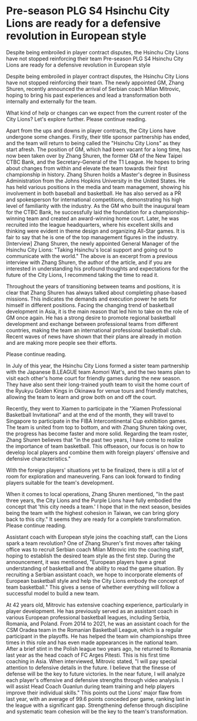 #  Pre-season PLG S4 Hsinchu City Lions are ready for a defensive revolution in European style

Despite being embroiled in player contract disputes, the Hsinchu City Lions have not stopped reinforcing their team 
  Pre-season PLG S4 Hsinchu City Lions are ready for a defensive revolution in European style

Despite being embroiled in player contract disputes, the Hsinchu City Lions have not stopped reinforcing their team. The newly appointed GM, Zhang Shuren, recently announced the arrival of Serbian coach Milan Mitrovic, hoping to bring his past experiences and lead a transformation both internally and externally for the team.

What kind of help or changes can we expect from the current roster of the City Lions? Let's explore further. Please continue reading.

Apart from the ups and downs in player contracts, the City Lions have undergone some changes. Firstly, their title sponsor partnership has ended, and the team will return to being called the "Hsinchu City Lions" as they start afresh. The position of GM, which had been vacant for a long time, has now been taken over by Zhang Shuren, the former GM of the New Taipei CTBC Bank, and the Secretary-General of the T1 League. He hopes to bring about changes from within and elevate the team towards their first championship in history. Zhang Shuren holds a Master's degree in Business Administration from the Johns Hopkins University in the United States. He has held various positions in the media and team management, showing his involvement in both baseball and basketball. He has also served as a PR and spokesperson for international competitions, demonstrating his high level of familiarity with the industry. As the GM who built the inaugural team for the CTBC Bank, he successfully laid the foundation for a championship-winning team and created an award-winning home court. Later, he was recruited into the league headquarters, where his excellent skills and thinking were evident in theme design and organizing All-Star games. It is fair to say that he is one of the top management figures in the industry. [Interview] Zhang Shuren, the newly appointed General Manager of the Hsinchu City Lions: "Taking Hsinchu's local support and going out to communicate with the world." The above is an excerpt from a previous interview with Zhang Shuren, the author of the article, and if you are interested in understanding his profound thoughts and expectations for the future of the City Lions, I recommend taking the time to read it.

Throughout the years of transitioning between teams and positions, it is clear that Zhang Shuren has always talked about completing phase-based missions. This indicates the demands and execution power he sets for himself in different positions. Facing the changing trend of basketball development in Asia, it is the main reason that led him to take on the role of GM once again. He has a strong desire to promote regional basketball development and exchange between professional teams from different countries, making the team an international professional basketball club. Recent waves of news have shown that their plans are already in motion and are making more people see their efforts.

Please continue reading.

In July of this year, the Hsinchu City Lions formed a sister team partnership with the Japanese B.LEAGUE team Aomori Wat's, and the two teams plan to visit each other's home court for friendly games during the new season. They have also sent their long-trained youth team to visit the home court of the Ryukyu Golden Kings in Okinawa for venue tours and friendly matches, allowing the team to learn and grow both on and off the court.

Recently, they went to Xiamen to participate in the "Xiamen Professional Basketball Invitational" and at the end of the month, they will travel to Singapore to participate in the FIBA Intercontinental Cup exhibition games. The team is united from top to bottom, and with Zhang Shuren taking over, the progress has become faster and more solid. Regarding the team roster, Zhang Shuren believes that "in the past two years, I have come to realize the importance of team basketball. This offseason, our focus is on how to develop local players and combine them with foreign players' offensive and defensive characteristics."

With the foreign players' situations yet to be finalized, there is still a lot of room for exploration and maneuvering. Fans can look forward to finding players suitable for the team's development.

When it comes to local operations, Zhang Shuren mentioned, "In the past three years, the City Lions and the Purple Lions have fully embodied the concept that 'this city needs a team.' I hope that in the next season, besides being the team with the highest cohesion in Taiwan, we can bring glory back to this city." It seems they are ready for a complete transformation. Please continue reading.

Assistant coach with European style joins the coaching staff, can the Lions spark a team revolution? One of Zhang Shuren's first moves after taking office was to recruit Serbian coach Milan Mitrovic into the coaching staff, hoping to establish the desired team style as the first step. During the announcement, it was mentioned, "European players have a great understanding of basketball and the ability to read the game situation. By recruiting a Serbian assistant coach, we hope to incorporate elements of European basketball style and help the City Lions embody the concept of team basketball." This gives a sense of whether everything will follow a successful model to build a new team.

At 42 years old, Mitrovic has extensive coaching experience, particularly in player development. He has previously served as an assistant coach in various European professional basketball leagues, including Serbia, Romania, and Poland. From 2014 to 2021, he was an assistant coach for the CSM Oradea team in the Romanian Basketball League, which is a regular participant in the playoffs. He has helped the team win championships three times in this role and has even made appearances in the national team. After a brief stint in the Polish league two years ago, he returned to Romania last year as the head coach of FC Arges Pitesti. This is his first time coaching in Asia. When interviewed, Mitrovic stated, "I will pay special attention to defensive details in the future. I believe that the finesse of defense will be the key to future victories. In the near future, I will analyze each player's offensive and defensive strengths through video analysis. I will assist Head Coach Guanlun during team training and help players improve their individual skills." This points out the Lions' major flaw from last year, with an average of 99.6 points conceded per game, ranking last in the league with a significant gap. Strengthening defense through discipline and systematic team cohesion will be the key to the team's transformation.

